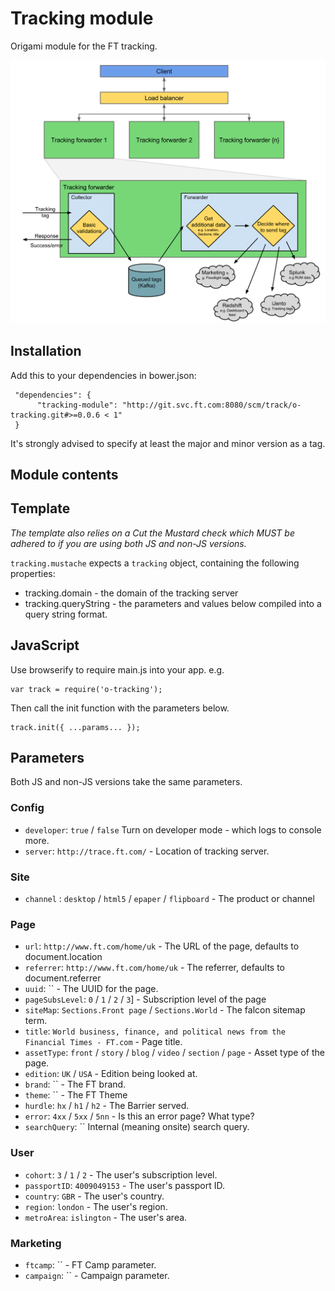# Tracking module

Origami module for the FT tracking.

![ScreenShot](resources/images/tracking_forwarder.svg)

## Installation

Add this to your dependencies in bower.json:

     "dependencies": {
          "tracking-module": "http://git.svc.ft.com:8080/scm/track/o-tracking.git#>=0.0.6 < 1"
     }

It's strongly advised to specify at least the major and minor version as a tag.

## Module contents

## Template
*The template also relies on a Cut the Mustard check which MUST be adhered to if you are using both JS and non-JS versions.*

`tracking.mustache` expects a `tracking` object, containing the following properties:
- tracking.domain - the domain of the tracking server
- tracking.queryString - the parameters and values below compiled into a query string format.

## JavaScript
Use browserify to require main.js into your app. e.g.
```
var track = require('o-tracking');
```
Then call the init function with the parameters below.
```
track.init({ ...params... });
```

## Parameters
Both JS and non-JS versions take the same parameters.

### Config
* `developer`: `true` / `false` Turn on developer mode - which logs to console more.
* `server`: `http://trace.ft.com/` - Location of tracking server.

### Site
* `channel` : `desktop` / `html5` / `epaper` / `flipboard` - The product or channel

### Page
* `url`: `http://www.ft.com/home/uk` - The URL of the page, defaults to document.location
* `referrer`: `http://www.ft.com/home/uk` - The referrer, defaults to document.referrer
* `uuid`: `` - The UUID for the page.
* `pageSubsLevel`: `0` / `1` / `2` / `3`] - Subscription level of the page
* `siteMap`: `Sections.Front page` / `Sections.World` - The falcon sitemap term.
* `title`: `World business, finance, and political news from the Financial Times - FT.com` - Page title.
* `assetType`: `front` / `story` / `blog` / `video` / `section` / `page` - Asset type of the page.
* `edition`: `UK` / `USA` - Edition being looked at.
* `brand`: `` - The FT brand.
* `theme`: `` - The FT Theme
* `hurdle`: `hx` / `h1` / `h2` - The Barrier served.
* `error`: `4xx` / `5xx` / `5nn` - Is this an error page? What type?
* `searchQuery`: `` Internal (meaning onsite) search query.

### User
* `cohort`: `3` / `1` / `2` - The user's subscription level.
* `passportID`: `4009049153` - The user's passport ID.
* `country`: `GBR` - The user's country.
* `region`: `london` - The user's region.
* `metroArea`: `islington` - The user's area.

### Marketing
* `ftcamp`: `` - FT Camp parameter.
* `campaign`: `` - Campaign parameter.
